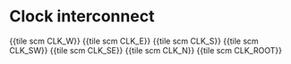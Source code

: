# Clock interconnect

{{tile scm CLK_W}}
{{tile scm CLK_E}}
{{tile scm CLK_S}}
{{tile scm CLK_SW}}
{{tile scm CLK_SE}}
{{tile scm CLK_N}}
{{tile scm CLK_ROOT}}
